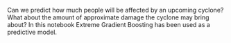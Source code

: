 Can we predict how much people will be affected by an upcoming cyclone? What about the amount of approximate damage the cyclone may bring about? In this notebook Extreme Gradient Boosting has been used as a predictive model.
